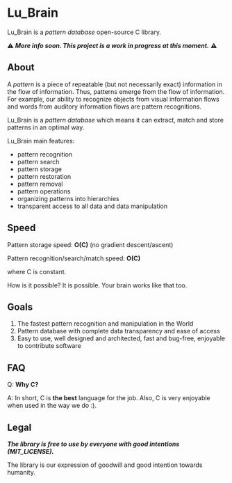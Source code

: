 # Lu_Brain 

Lu_Brain is a _pattern database_ open-source C library.

⚠ ___More info soon. This project is a work in progress at this moment.___ ⚠

## About

A _pattern_ is a piece of repeatable (but not necessarily exact) information in the flow of information. Thus, patterns emerge from the flow of information. For example, our ability to recognize objects from visual information flows and words from auditory information flows are pattern recognitions.

Lu_Brain is a _pattern database_ which means it can extract, match and store patterns in an optimal way. 

Lu_Brain main features:

- pattern recognition
- pattern search
- pattern storage
- pattern restoration
- pattern removal 
- pattern operations
- organizing patterns into hierarchies
- transparent access to all data and data manipulation

## Speed 

Pattern storage speed: **O(C)** (no gradient descent/ascent)

Pattern recognition/search/match speed: **O(C)**

where C is constant.

How is it possible? It is possible. Your brain works like that too.

## Goals  

1. The fastest pattern recognition and manipulation in the World
2. Pattern database with complete data transparency and ease of access
3. Easy to use, well designed and architected, fast and bug-free, enjoyable to contribute software

## FAQ

Q: **Why C?**

A: In short, C is **the best** language for the job. Also, C is very enjoyable when used in the way we do :).

## Legal

___The library is free to use by everyone with good intentions (MIT_LICENSE).___

The library is our expression of goodwill and good intention towards humanity.

